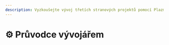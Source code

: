 ```yaml
---
description: Vyzkoušejte vývoj třetích stranových projektů pomocí Plazma.
---
```


# ⚙️ Průvodce vývojářem
